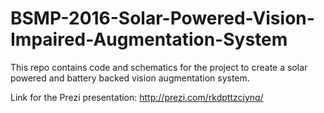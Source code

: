 # BSMP-2016-Solar-Powered-Vision-Impaired-Augmentation-System
This repo contains code and schematics for the project to create a solar powered and battery backed vision augmentation system.

Link for the Prezi presentation: http://prezi.com/rkdpttzciynq/
